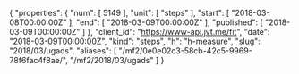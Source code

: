 {
  "properties": {
    "num": [
      5149
    ],
    "unit": [
      "steps"
    ],
    "start": [
      "2018-03-08T00:00:00Z"
    ],
    "end": [
      "2018-03-09T00:00:00Z"
    ],
    "published": [
      "2018-03-09T00:00:00Z"
    ]
  },
  "client_id": "https://www-api.jvt.me/fit",
  "date": "2018-03-09T00:00:00Z",
  "kind": "steps",
  "h": "h-measure",
  "slug": "2018/03/ugads",
  "aliases": [
    "/mf2/0e0e02c3-58cb-42c5-9969-78f6fac4f8ae/",
    "/mf2/2018/03/ugads"
  ]
}
